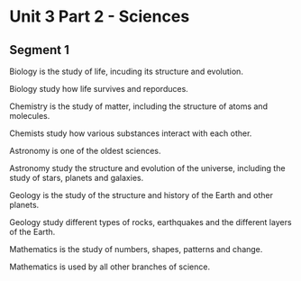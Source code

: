 # Unit 3 Part 2 - Sciences

## Segment 1

Biology is the study of life, incuding its structure and evolution.

Biology study how life survives and reporduces.

Chemistry is the study of matter, including the structure of atoms and molecules.

Chemists study how various substances interact with each other.

Astronomy is one of the oldest sciences.

Astronomy study the structure and evolution of the universe, including the study of stars, planets and galaxies.

Geology is the study of the structure and history of the Earth and other planets.

Geology study different types of rocks, earthquakes and the different layers of the Earth.

Mathematics is the study of numbers, shapes, patterns and change.

Mathematics is used by all other branches of science.
